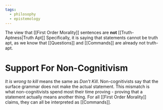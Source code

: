 ```yaml
---
tags:
  - philosophy
  - epistemology
---
```

The view that [[First Order Morality]] sentences are **not** [[Truth-Aptness|Truth Apt]]
Specifically, it is saying that statements cannot be truth apt, as we know that [[Questions]] and [[Commands]] are already not truth-apt.

# Support For Non-Cognitivism
*It is wrong to kill* means the same as *Don't Kill*.
Non-cognitivists say that the surface grammar does not make the actual statement.
This mismatch is what non-cognitivists spend most their time proving - proving that a statement actually means another thing.
For all [[First Order Morality]] claims, they can all be interpreted as [[Commands]].